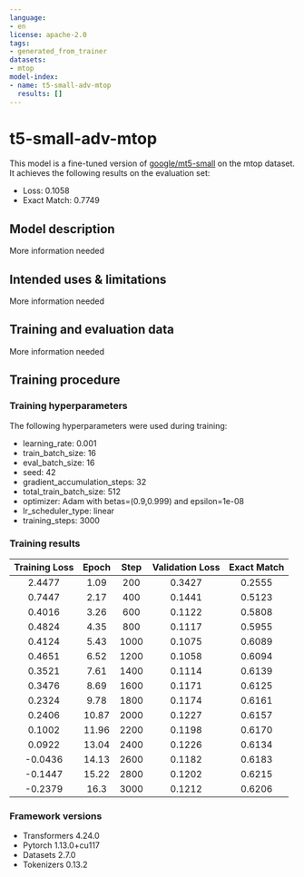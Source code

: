```yaml
---
language:
- en
license: apache-2.0
tags:
- generated_from_trainer
datasets:
- mtop
model-index:
- name: t5-small-adv-mtop
  results: []
---
```


<!-- This model card has been generated automatically according to the information the Trainer had access to. You
should probably proofread and complete it, then remove this comment. -->

# t5-small-adv-mtop

This model is a fine-tuned version of [google/mt5-small](https://huggingface.co/google/mt5-small) on the mtop dataset.
It achieves the following results on the evaluation set:
- Loss: 0.1058
- Exact Match: 0.7749

## Model description

More information needed

## Intended uses & limitations

More information needed

## Training and evaluation data

More information needed

## Training procedure

### Training hyperparameters

The following hyperparameters were used during training:
- learning_rate: 0.001
- train_batch_size: 16
- eval_batch_size: 16
- seed: 42
- gradient_accumulation_steps: 32
- total_train_batch_size: 512
- optimizer: Adam with betas=(0.9,0.999) and epsilon=1e-08
- lr_scheduler_type: linear
- training_steps: 3000

### Training results

| Training Loss | Epoch | Step | Validation Loss | Exact Match |
|:-------------:|:-----:|:----:|:---------------:|:-----------:|
| 2.4477        | 1.09  | 200  | 0.3427          | 0.2555      |
| 0.7447        | 2.17  | 400  | 0.1441          | 0.5123      |
| 0.4016        | 3.26  | 600  | 0.1122          | 0.5808      |
| 0.4824        | 4.35  | 800  | 0.1117          | 0.5955      |
| 0.4124        | 5.43  | 1000 | 0.1075          | 0.6089      |
| 0.4651        | 6.52  | 1200 | 0.1058          | 0.6094      |
| 0.3521        | 7.61  | 1400 | 0.1114          | 0.6139      |
| 0.3476        | 8.69  | 1600 | 0.1171          | 0.6125      |
| 0.2324        | 9.78  | 1800 | 0.1174          | 0.6161      |
| 0.2406        | 10.87 | 2000 | 0.1227          | 0.6157      |
| 0.1002        | 11.96 | 2200 | 0.1198          | 0.6170      |
| 0.0922        | 13.04 | 2400 | 0.1226          | 0.6134      |
| -0.0436       | 14.13 | 2600 | 0.1182          | 0.6183      |
| -0.1447       | 15.22 | 2800 | 0.1202          | 0.6215      |
| -0.2379       | 16.3  | 3000 | 0.1212          | 0.6206      |


### Framework versions

- Transformers 4.24.0
- Pytorch 1.13.0+cu117
- Datasets 2.7.0
- Tokenizers 0.13.2
